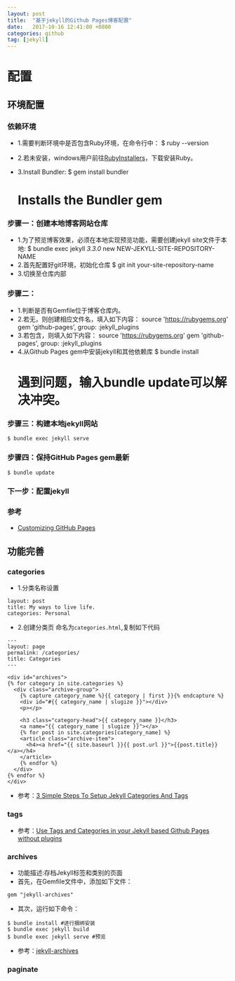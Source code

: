 ```yaml
---
layout: post
title:  "基于jekyll的Github Pages博客配置"
date:   2017-10-16 12:41:00 +0800
categories: github
tag: [jekyll]
---
```


# 配置
## 环境配置
### 依赖环境
- 1.需要判断环境中是否包含Ruby环境，在命令行中：
    $ ruby --version

- 2.若未安装，windows用户前往[RubyInstallers](https://rubyinstaller.org/downloads/)，下载安装Ruby。
- 3.Install Bundler:
    $ gem install bundler
    # Installs the Bundler gem

### 步骤一：创建本地博客网站仓库
- 1.为了预览博客效果，必须在本地实现预览功能，需要创建jekyll site文件于本地:
    $ bundle exec jekyll _3.3.0_ new NEW-JEKYLL-SITE-REPOSITORY-NAME
- 2.首先配置好git环境，初始化仓库
    $ git init your-site-repository-name
- 3.切换至仓库内部

### 步骤二：
- 1.判断是否有Gemfile位于博客仓库内。
- 2.若无，则创建相应文件名，填入如下内容：
    source 'https://rubygems.org'
    gem 'github-pages', group: :jekyll_plugins
- 3.若包含，则填入如下内容：
    source 'https://rubygems.org'
    gem 'github-pages', group: :jekyll_plugins
- 4.从Github Pages gem中安装jekyll和其他依赖库
    $ bundle install
    # 遇到问题，输入bundle update可以解决冲突。

### 步骤三：构建本地jekyll网站
    $ bundle exec jekyll serve

### 步骤四：保持GitHub  Pages gem最新
    $ bundle update

### 下一步：配置jekyll

### 参考
- [Customizing GitHub Pages](https://help.github.com/articles/setting-up-your-github-pages-site-locally-with-jekyll)


## 功能完善
### categories
- 1.分类名称设置
```
layout: post
title: My ways to live life.
categories: Personal
```
- 2.创建分类页
命名为`categories.html`,复制如下代码
```
---
layout: page
permalink: /categories/
title: Categories
---

<div id="archives">
{% for category in site.categories %}
  <div class="archive-group">
    {% capture category_name %}{{ category | first }}{% endcapture %}
    <div id="#{{ category_name | slugize }}"></div>
    <p></p>
    
    <h3 class="category-head">{{ category_name }}</h3>
    <a name="{{ category_name | slugize }}"></a>
    {% for post in site.categories[category_name] %}
    <article class="archive-item">
      <h4><a href="{{ site.baseurl }}{{ post.url }}">{{post.title}}</a></h4>
    </article>
    {% endfor %}
  </div>
{% endfor %}
</div>
```


- 参考：[3 Simple Steps To Setup Jekyll Categories And Tags](https://blog.webjeda.com/jekyll-categories/)


### tags

- 参考：[Use Tags and Categories in your Jekyll based Github Pages without plugins](https://codinfox.github.io/dev/2015/03/06/use-tags-and-categories-in-your-jekyll-based-github-pages/)


### archives
- 功能描述:存档Jekyll标签和类别的页面
- 首先，在Gemfile文件中，添加如下文件：
```
gem "jekyll-archives"
```
- 其次，运行如下命令：
```
$ bundle install #进行捆绑安装
$ bundle exec jekyll build 
$ bundle exec jekyll serve #预览
```

- 参考：[jekyll-archives](http://jekyll.github.io/plugins/plugins/jekyll-archives/)


### paginate







